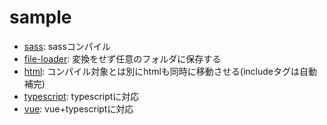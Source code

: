 # sample

- [sass](./sass.md): sassコンパイル
- [file-loader](./file-loader.md): 変換をせず任意のフォルダに保存する
- [html](./html.md): コンパイル対象とは別にhtmlも同時に移動させる(includeタグは自動補完)
- [typescript](./typescript.md): typescriptに対応
- [vue](./vue.md): vue+typescriptに対応
